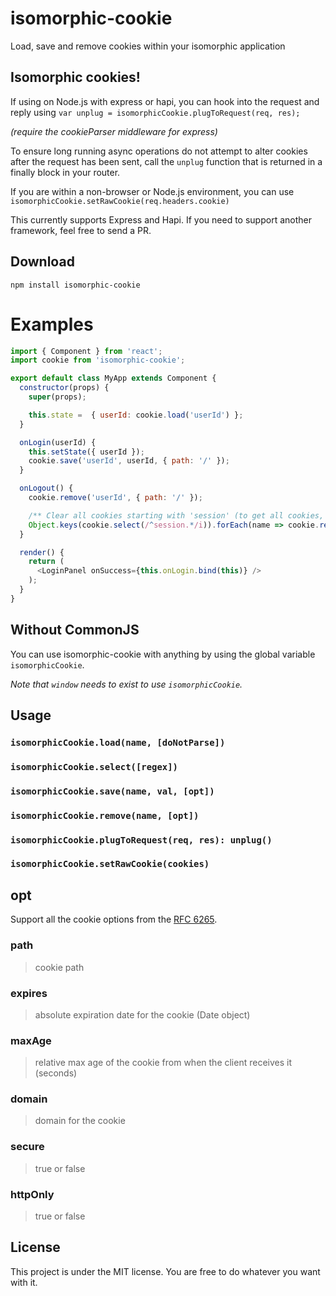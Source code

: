 # isomorphic-cookie
Load, save and remove cookies within your isomorphic application

## Isomorphic cookies!
If using on Node.js with express or hapi, you can hook into the request and reply using `var unplug = isomorphicCookie.plugToRequest(req, res);`

*(require the cookieParser middleware for express)*

To ensure long running async operations do not attempt to alter cookies after the request has been sent, call the `unplug` function that is returned in a finally block in your router.

If you are within a non-browser or Node.js environment, you can use `isomorphicCookie.setRawCookie(req.headers.cookie)`

This currently supports Express and Hapi. If you need to support another framework, feel free to send a PR.

## Download
`npm install isomorphic-cookie`<br />

# Examples

```js
import { Component } from 'react';
import cookie from 'isomorphic-cookie';

export default class MyApp extends Component {
  constructor(props) {
    super(props);

    this.state =  { userId: cookie.load('userId') };
  }

  onLogin(userId) {
    this.setState({ userId });
    cookie.save('userId', userId, { path: '/' });
  }

  onLogout() {
    cookie.remove('userId', { path: '/' });

    /** Clear all cookies starting with 'session' (to get all cookies, omit regex argument) */
    Object.keys(cookie.select(/^session.*/i)).forEach(name => cookie.remove(name, { path: '/' }))
  }

  render() {
    return (
      <LoginPanel onSuccess={this.onLogin.bind(this)} />
    );
  }
}
```

## Without CommonJS
You can use isomorphic-cookie with anything by using the global variable `isomorphicCookie`.

*Note that `window` needs to exist to use `isomorphicCookie`.*

## Usage

### `isomorphicCookie.load(name, [doNotParse])`
### `isomorphicCookie.select([regex])`
### `isomorphicCookie.save(name, val, [opt])`
### `isomorphicCookie.remove(name, [opt])`
### `isomorphicCookie.plugToRequest(req, res): unplug()`
### `isomorphicCookie.setRawCookie(cookies)`

## opt
Support all the cookie options from the [RFC 6265](https://tools.ietf.org/html/rfc6265#section-4.1.2.1).

### path
> cookie path

### expires
> absolute expiration date for the cookie (Date object)

### maxAge
> relative max age of the cookie from when the client receives it (seconds)

### domain
> domain for the cookie

### secure
> true or false

### httpOnly
> true or false

## License
This project is under the MIT license. You are free to do whatever you want with it.
